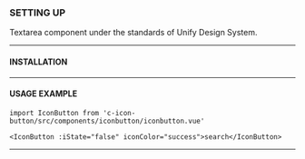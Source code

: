 ### **SETTING UP**

Textarea component under the standards of Unify Design System.

---

#### **INSTALLATION**

---

#### **USAGE EXAMPLE**

```
import IconButton from 'c-icon-button/src/components/iconbutton/iconbutton.vue'
```

```
<IconButton :iState="false" iconColor="success">search</IconButton>
``` 
---


